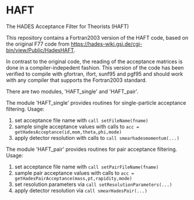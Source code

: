 # HAFT
The HADES Acceptance Filter for Theorists (HAFT)

This repository contains a Fortran2003 version of the HAFT code, based on the original F77 code from https://hades-wiki.gsi.de/cgi-bin/view/Public/HadesHAFT.

In contrast to the original code, the reading of the acceptance matrices is done in a compiler-indepedent fashion. This version of the code has been verified to compile with gfortran, ifort, sunf95 and pgf95 and should work with any compiler that supports the Fortran2003 standard.

There are two modules, 'HAFT_single' and 'HAFT_pair'.

The module 'HAFT_single' provides routines for single-particle acceptance filtering. Usage:

1. set acceptance file name with
        `call setFileName(fname)`
2. sample single acceptance values with calls to
        `acc = getHadesAcceptance(id,mom,theta,phi,mode)`
3. apply detector resolution with calls to
        `call smearhadesmomentum(...)`

The module 'HAFT_pair' provides routines for pair acceptance filtering. Usage:

1. set acceptance file name with
        `call setPairFileName(fname)`
2. sample pair acceptance values with calls to
        `acc = getHadesPairAcceptance(mass,pt,rapidity,mode)`
3. set resolution parameters via
        `call setResolutionParameters(...)`
4. apply detector resolution via
        `call smearHadesPair(...)`
